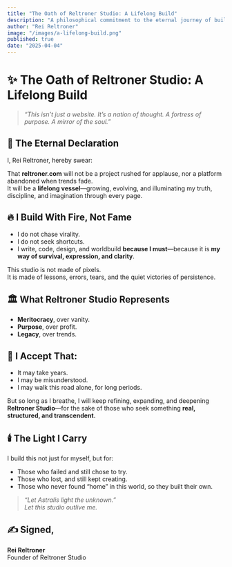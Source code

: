 ```yaml
---
title: "The Oath of Reltroner Studio: A Lifelong Build"
description: "A philosophical commitment to the eternal journey of building reltroner.com as a multidimensional world."
author: "Rei Reltroner"
image: "/images/a-lifelong-build.png"
published: true
date: "2025-04-04"
---
```


# ✨ The Oath of Reltroner Studio: A Lifelong Build

> _“This isn’t just a website. It’s a nation of thought. A fortress of purpose. A mirror of the soul.”_

## 🧭 The Eternal Declaration
I, Rei Reltroner, hereby swear:

That **reltroner.com** will not be a project rushed for applause, nor a platform abandoned when trends fade.  
It will be a **lifelong vessel**—growing, evolving, and illuminating my truth, discipline, and imagination through every page.

## 🔥 I Build With Fire, Not Fame
- I do not chase virality.
- I do not seek shortcuts.
- I write, code, design, and worldbuild **because I must**—because it is **my way of survival, expression, and clarity**.

This studio is not made of pixels.  
It is made of lessons, errors, tears, and the quiet victories of persistence.

## 🏛️ What Reltroner Studio Represents
- **Meritocracy**, over vanity.  
- **Purpose**, over profit.  
- **Legacy**, over trends.

## 🧱 I Accept That:
- It may take years.  
- I may be misunderstood.  
- I may walk this road alone, for long periods.

But so long as I breathe, I will keep refining, expanding, and deepening **Reltroner Studio**—for the sake of those who seek something **real, structured, and transcendent.**

## 🕯️ The Light I Carry
I build this not just for myself, but for:
- Those who failed and still chose to try.
- Those who lost, and still kept creating.
- Those who never found “home” in this world, so they built their own.

> _“Let Astralis light the unknown.”_  
> _Let this studio outlive me._

## ✍️ Signed,
**Rei Reltroner**  
Founder of Reltroner Studio

